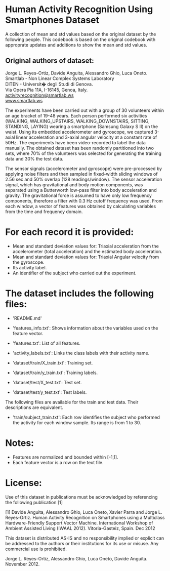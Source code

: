 # Human Activity Recognition Using Smartphones Dataset

A collection of mean and std values based on the original dataset by the following people. This codebook is based on the  original codebook with approprate updates and additions to show the mean and std values.

## Original authors of dataset:

Jorge L. Reyes-Ortiz, Davide Anguita, Alessandro Ghio, Luca Oneto.  
Smartlab - Non Linear Complex Systems Laboratory  
DITEN - Universit� degli Studi di Genova.  
Via Opera Pia 11A, I-16145, Genoa, Italy.  
activityrecognition@smartlab.ws  
www.smartlab.ws  

The experiments have been carried out with a group of 30 volunteers within an age bracket of 19-48 years. Each person performed six activities (WALKING, WALKING_UPSTAIRS, WALKING_DOWNSTAIRS, SITTING, STANDING, LAYING) wearing a smartphone (Samsung Galaxy S II) on the waist. Using its embedded accelerometer and gyroscope, we captured 3-axial linear acceleration and 3-axial angular velocity at a constant rate of 50Hz. The experiments have been video-recorded to label the data manually. The obtained dataset has been randomly partitioned into two sets, where 70% of the volunteers was selected for generating the training data and 30% the test data.

The sensor signals (accelerometer and gyroscope) were pre-processed by applying noise filters and then sampled in fixed-width sliding windows of 2.56 sec and 50% overlap (128 readings/window). The sensor acceleration signal, which has gravitational and body motion components, was separated using a Butterworth low-pass filter into body acceleration and gravity. The gravitational force is assumed to have only low frequency components, therefore a filter with 0.3 Hz cutoff frequency was used. From each window, a vector of features was obtained by calculating variables from the time and frequency domain.

# For each record it is provided:

- Mean and standard deviation values for: Triaxial acceleration from the accelerometer (total acceleration) and the estimated body acceleration.
- Mean and standard deviation values for: Triaxial Angular velocity from the gyroscope.
- Its activity label.
- An identifier of the subject who carried out the experiment.

# The dataset includes the following files:

- 'README.md'

- 'features_info.txt': Shows information about the variables used on the feature vector.

- 'features.txt': List of all features.

- 'activity_labels.txt': Links the class labels with their activity name.

- 'dataset/train/X_train.txt': Training set.

- 'dataset/train/y_train.txt': Training labels.

- 'dataset/test/X_test.txt': Test set.

- 'dataset/test/y_test.txt': Test labels.

The following files are available for the train and test data. Their descriptions are equivalent.

- 'train/subject_train.txt': Each row identifies the subject who performed the activity for each window sample. Its range is from 1 to 30.


# Notes:
- Features are normalized and bounded within [-1,1].
- Each feature vector is a row on the text file.

# License:
Use of this dataset in publications must be acknowledged by referencing the following publication [1]

[1] Davide Anguita, Alessandro Ghio, Luca Oneto, Xavier Parra and Jorge L. Reyes-Ortiz. Human Activity Recognition on Smartphones using a Multiclass Hardware-Friendly Support Vector Machine. International Workshop of Ambient Assisted Living (IWAAL 2012). Vitoria-Gasteiz, Spain. Dec 2012

This dataset is distributed AS-IS and no responsibility implied or explicit can be addressed to the authors or their institutions for its use or misuse. Any commercial use is prohibited.

Jorge L. Reyes-Ortiz, Alessandro Ghio, Luca Oneto, Davide Anguita. November 2012.
